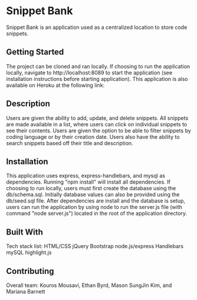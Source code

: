 # Snippet Bank

Snippet Bank is an application used as a centralized location to store code snippets.

## Getting Started

The project can be cloned and ran locally.  If choosing to run the application locally, navigate to http://localhost:8089 to start the application (see installation instructions before starting application).  This application is also available on Heroku at the following link:

## Description

Users are given the ability to add, update, and delete snippets.  All snippets are made available in a list, where users can click on individual snippets to see their contents.  Users are given the option to be able to filter snippets by coding language or by their creation date.  Users also have the ability to search snippets based off their title and description.

## Installation

This application uses express, express-handlebars, and mysql as dependencies.  Running "npm install" will install all dependencies.  If choosing to run locally, users must first create the database using the db/schema.sql.  Initially database values can also be provided using the db/seed.sql file.  After dependencies are install and the database is setup, users can run the application by using node to run the server.js file (with command "node server.js") located in the root of the application directory.

## Built With

Tech stack list:
HTML/CSS
jQuery
Bootstrap
node.js/express
Handlebars
mySQL
highlight.js

## Contributing

Overall team:
Kouros Mousavi, Ethan Byrd, Mason SungJin Kim, and Mariana Barnett



